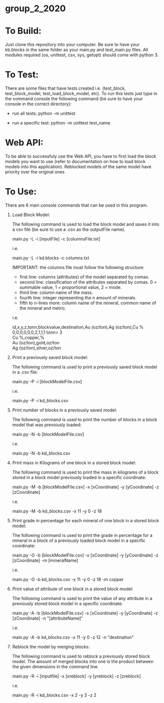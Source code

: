 # group_2_2020

# To Build:

Just clone this repository into your computer.
Be sure to have your kb.blocks in the same folder as your main.py and test_main.py files.
All modules required (os, unittest, csv, sys, getopt) should come with python 3.


# To Test:

There are some files that have tests created i.e. (test_block, test_block_model, test_load_block_model, etc).
To run this tests just type in the command console the following command (be sure to have your console in the correct directory):

- run all tests: python -m unittest

- run a specific test: python -m unittest test_name

# Web API:

To be able to successfuly use the Web API, you have to first load the block models you want to use (refer to documentation on how to load block models into this application). 
Reblocked models of the same model have priority over the original ones

# To Use:

There are 6 main console commands that can be used in this program.

1. Load Block Model:

    The following command is used to load the block model and saves it into a csv file (be sure to use a .csv as the outputFile name).

    main.py -L -i [inputFile] -c [columnsFile.txt]

    i.e.

    main.py -L -i kd.blocks -c columns.txt

    IMPORTANT: the columns file must follow the following structure:
    - first line: columns (attributes) of the model separated by comas.
    - second line: classification of the attributes separated by comas. 0 = summable value, 1 = proportional value, 2 = mode.
    - third line: column name of the mass.
    - fourth line: integer representing the n amount of minerals.
    - fifth to n-lines more: column name of the mineral, common name of the mineral and metric.

    i.e.  
  
    id,x,y,z,tonn,blockvalue,destination,Au (oz/ton),Ag (oz/ton),Cu %  
    0,0,0,0,0,0,2,1,1,1 
    tonn>
    3  
    Cu %,copper,%  
    Au (oz/ton),gold,oz/ton  
    Ag (oz/ton),silver,oz/ton  

2. Print a previously saved block model:

    The following command is used to print a previously saved block model in a .csv file:

    main.py -P -i [blockModelFile.csv]

    i.e.

    main.py -P -i kd_blocks.csv

3. Print number of blocks in a previously saved model:

    The following command is used to print the number of blocks in a block model that was prevoiusly loaded:

    main.py -N -b [blockModelFile.csv]

    i.e.

    main.py -N -b kd_blocks.csv

4. Print mass in Kilograms of one block in a stored block model:

    The following command is used to print the mass in kilograms of a block stored in a block model previously loaded in a specific coordinate:

    main.py -M -b [blockModelFile.csv] -x [xCoordinate] -y [yCoordinate] -z [zCoordinate]

    i.e.

    main.py -M -b kd_blocks.csv -x 11 -y 0 -z 18

5. Print grade in percentage for each mineral of one block in a stored block model:

    The following command is used to print the grade in percentage for a mineral in a block of a previously loaded block model in a specific coordinate:

    main.py -G -b [blockModelFile.csv] -x [xCoordinate] -y [yCoordinate] -z [zCoordinate] -m [mineralName]

    i.e.

    main.py -G -b kd_blocks.csv -x 11 -y 0 -z 18 -m copper

6. Print value of attribute of one block in a stored block model:

    The following command is used to print the value of any attribute in a previously stored block model in a specific coordinate:

    main.py -A -b [blockModelFile.csv] -x [xCoordinate] -y [yCoordinate] -z [zCoordinate] -n "[attributeName]"

    i.e.

    main.py -A -b kd_blocks.csv -x 11 -y 0 -z 12 -n "destination"

7. Reblock the model by merging blocks:

    The following command is used to reblock a previously stored block model. The amount of merged blocks into one is the product between the given dimensions in the command line.

    main.py -R -i [inputfile] -x [xreblock] -y [yreblock] -z [zreblock]

    i.e.

    main.py -R -i kd_blocks.csv -x 2 -y 3 -z 2
